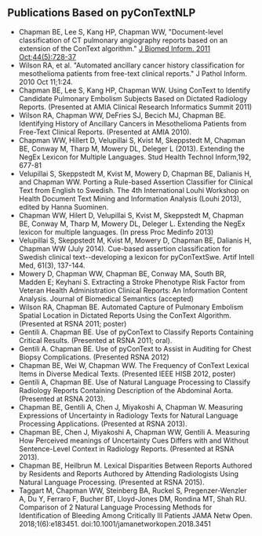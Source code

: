 ## Publications Based on pyConTextNLP

* Chapman BE, Lee S, Kang HP, Chapman WW, "Document-level classification of CT pulmonary angiography reports based on an extension of the ConText algorithm." [J Biomed Inform. 2011 Oct;44(5):728-37](http://www.sciencedirect.com/science/article/pii/S1532046411000621)
* Wilson RA, et al. "Automated ancillary cancer history classification for mesothelioma patients from free-text clinical reports." J Pathol Inform. 2010 Oct 11;1:24.
* Chapman BE, Lee S, Kang HP, Chapman WW. Using ConText to Identify Candidate Pulmonary Embolism Subjects Based on Dictated Radiology Reports. (Presented at AMIA Clinical Research Informatics Summit 2011)
* Wilson RA, Chapman WW, DeFries SJ, Becich MJ, Chapman BE. Identifying History of Ancillary Cancers in Mesothelioma Patients from Free-Text Clinical Reports. (Presented at AMIA 2010).
* Chapman WW, Hillert D, Velupillai S, Kvist M, Skeppstedt M, Chapman BE, Conway M, Tharp M, Mowery DL, Deleger L (2013). Extending the NegEx Lexicon for Multiple Languages. Stud Health Technol Inform,192, 677-81
* Velupillai S, Skeppstedt M, Kvist M, Mowery D, Chapman BE, Dalianis H, and Chapman WW. Porting a Rule-based Assertion Classifier for Clinical Text from English to Swedish. The 4th International Louhi Workshop on Health Document Text Mining and Information Analysis (Louhi 2013), edited by Hanna Suominen.
* Chapman WW, Hilert D, Velupillai S, Kvist M, Skeppstedt M, Chapman BE, Conway M, Tharp M, Mowery DL, Deleger L. Extending the NegEx lexicon for multiple languages. (In press Proc Medinfo 2013)
* Velupillai S, Skeppstedt M, Kvist M, Mowery D, Chapman BE, Dalianis H, Chapman WW (July 2014). Cue-based assertion classification for Swedish clinical text--developing a lexicon for pyConTextSwe. Artif Intell Med, 61(3), 137-144.
* Mowery D, Chapman WW, Chapman BE, Conway MA, South BR, Madden E; Keyhani S. Extracting a Stroke Phenotype Risk Factor from Veteran Health Administration Clinical Reports: An Information Content Analysis. Journal of Biomedical Semantics (accepted)
* Wilson RA, Chapman BE. Automated Capture of Pulmonary Embolism Spatial Location in Dictated Reports Using the ConText Algorithm. (Presented at RSNA 2011; poster)
* Gentili A. Chapman BE. Use of pyConText to Classify Reports Containing Critical Results. (Presented at RSNA 2011; oral).
* Gentili A. Chapman BE. Use of pyConText to Assist in Auditing for Chest Biopsy Complications. (Presented RSNA 2012)
* Chapman BE, Wei W, Chapman WW. The Frequency of ConText Lexical Items in Diverse Medical Texts. (Presented IEEE HISB 2012, poster)
* Gentili A, Chapman BE. Use of Natural Language Processing to Classify Radiology Reports Containing Description of the Abdominal Aorta. (Presented at RSNA 2013).
* Chapman BE, Gentili A, Chen J, Miyakoshi A, Chapman W. Measuring Expressions of Uncertainty in Radiology Texts for Natural Language Processing Applications. (Presented at  RSNA 2013).
* Chapman BE, Chen J, Miyakoshi A, Chapman WW, Gentili A. Measuring How Perceived meanings of Uncertainty Cues Differs with and Without Sentence-Level Context in Radiology Reports. (Presented at RSNA 2013).
* Chapman BE, Heilbrun M. Lexical Disparities Between Reports Authored by Residents and Reports Authored by Attending Radiologists Using Natural Language Processing. (Presented at RSNA 2015).
* Taggart M, Chapman WW, Steinberg BA, Ruckel S, Pregenzer-Wenzler A, Du Y, Ferraro F, Bucher BT, Lloyd-Jones DM, Rondina MT, Shah RU. Comparison of 2 Natural Language Processing Methods for Identification of Bleeding Among Critically Ill Patients JAMA Netw Open. 2018;1(6):e183451. doi:10.1001/jamanetworkopen.2018.3451
